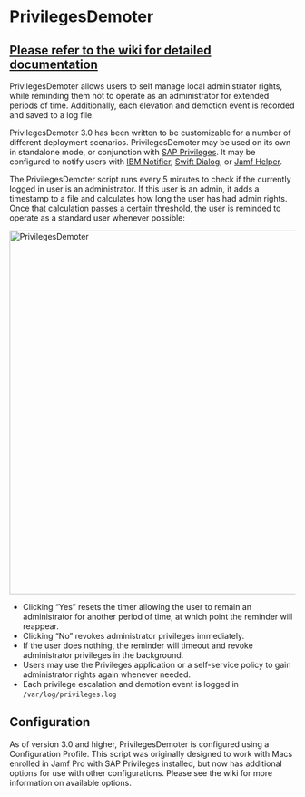 # PrivilegesDemoter

## [Please refer to the wiki for detailed documentation]()

PrivilegesDemoter allows users to self manage local administrator rights, while reminding them not to operate as an administrator for extended periods of time. Additionally, each elevation and demotion event is recorded and saved to a log file.

PrivilegesDemoter 3.0 has been written to be customizable for a number of different deployment scenarios. PrivilegesDemoter may be used on its own in standalone mode, or conjunction with [SAP Privileges](https://github.com/SAP/macOS-enterprise-privileges). It may be configured to notify users with [IBM Notifier](https://github.com/IBM/mac-ibm-notifications), [Swift Dialog](https://github.com/bartreardon/swiftDialog), or [Jamf Helper](https://learn.jamf.com/bundle/jamf-pro-documentation-current/page/Applications_and_Utilities.html).

The PrivilegesDemoter script runs every 5 minutes to check if the currently logged in user is an administrator. If this user is an admin, it adds a timestamp to a file and calculates how long the user has had admin rights. Once that calculation passes a certain threshold, the user is reminded to operate as a standard user whenever possible:

<img width="641" alt="PrivilegesDemoter" src="https://user-images.githubusercontent.com/1520833/167688261-3c2b6956-a772-4cac-8385-65efd3afc22b.png">

- Clicking “Yes” resets the timer allowing the user to remain an administrator for another period of time, at which point the reminder will reappear.
- Clicking “No” revokes administrator privileges immediately. 
- If the user does nothing, the reminder will timeout and revoke administrator privileges in the background.
- Users may use the Privileges application or a self-service policy to gain administrator rights again whenever needed.
- Each privilege escalation and demotion event is logged in `/var/log/privileges.log`

## Configuration

As of version 3.0 and higher, PrivilegesDemoter is configured using a Configuration Profile. This script was originally designed to work with Macs enrolled in Jamf Pro with SAP Privileges installed, but now has additional options for use with other configurations. Please see the wiki for more information on available options.